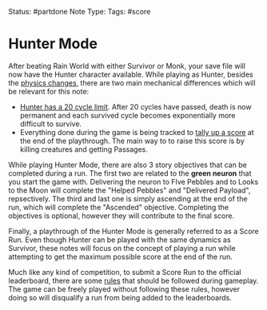 Status: #partdone
Note Type: 
Tags: #score
# Hunter Mode
After beating Rain World with either Survivor or Monk, your save file will now have the Hunter character available. While playing as Hunter, besides the [physics changes](hunterphysics), there are two main mechanical differences which will be relevant for this note:

- [Hunter has a 20 cycle limit](huntercycles). After 20 cycles have passed, death is now permanent and each survived cycle becomes exponentially more difficult to survive.
- Everything done during the game is being tracked to [tally up a score](scorecalculation) at the end of the playthrough. The main way to to raise this score is by killing creatures and getting Passages.

While playing Hunter Mode, there are also 3 story objectives that can be completed during a run. The first two are related to the **green neuron** that you start the game with. Delivering the neuron to FIve Pebbles and to Looks to the Moon will complete the "Helped Pebbles" and "Delivered Payload", repsectively. The third and last one is simply ascending at the end of the run, which will complete the "Ascended" objective. Completing the objectives is optional, however they will contribute to the final score.

Finally, a playthrough of the Hunter Mode is generally referred to as a Score Run. Even though Hunter can be played with the same dynamics as Survivor, these notes will focus on the concept of playing a run while attempting to get the maximum possible score at the end of the run. 

Much like any kind of competition, to submit a Score Run to the official leaderboard, there are some [rules](scorerunrules) that should be followed during gameplay. The game can be freely played without following these rules, however doing so will disqualify a run from being added to the leaderboards.